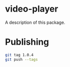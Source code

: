 # video-player

A description of this package.

# Publishing

```bash
git tag 1.0.4
git push --tags
```

